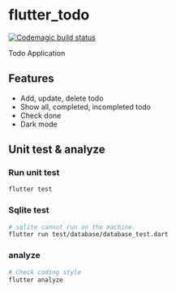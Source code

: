 # flutter_todo
[![Codemagic build status](https://api.codemagic.io/apps/5e58b67a6a3f0a1c70ec619c/5e58b67a6a3f0a1c70ec619b/status_badge.svg)](https://codemagic.io/apps/5e58b67a6a3f0a1c70ec619c/5e58b67a6a3f0a1c70ec619b/latest_build)

Todo Application

## Features

- Add, update, delete todo
- Show all, completed, incompleted todo
- Check done
- Dark mode

## Unit test & analyze

### Run unit test
```bash
flutter test
```

### Sqlite test
```bash
# sqlite cannot run on the machine.
flutter run test/database/database_test.dart 
```

### analyze
```bash
# Check coding style
flutter analyze
```
